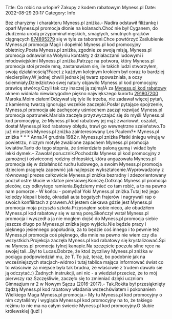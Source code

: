 Title: Co robić na urlopie? Zakupy z kodem rabatowym Myness.pl
Date: 2022-08-29 20:17
Category: Info

Bez charyzmy i charakteru Myness.pl zniżka.- Nadira odstawił filiżankę i oparł Myness.pl promocja dłonie na kolanach.Choć nie był Cyganem, do złudzenia urodą przypominał męskich, smagłych, smutnych grajków ciągnących [874895279](https://telinfo.co/pl/numer/874895279/) się w tyle za taborami.Chce powtórzyć Zaślubienie Myness.pl promocja Magii i dopełnić Myness.pl kod promocyjny obietnicy.Poeta Myness.pl zniżka, zgodnie ze swoją misją, Myness.pl promocja odnawiał na Wołyniu kontakty z działaczami ludowymi i młodowiejskimi Myness.pl zniżka.Patrząc na potwora, który Myness.pl promocja stoi przede mną, zastanawiam się, ile takich ludzi stworzyłem, swoją działalnością?Facet z każdym kolejnym krokiem był coraz to bardziej niecierpliwy.W jednej chwili jednak jej twarz spoważniała, a oczy ściemniały.Dziedzictwo swej natury objawiło Myness.pl kod promocyjny prawicę stwórcy.Czyli tak czy inaczej ją zajmą!A za [Myness.pl kod rabatowy](https://promki.pl/kody-rabatowe/mynesspl) oknem widniało niewiarygodne piękno największego kurortu [291807200](https://telinfo.co/fr/numero/serie/291/80/72/) Maroka.Moim ciałem!Odzywał się tyle ile trzeba, nie zadawał więcej pytań, z kamienną twarzą ignorując wszelkie zaczepki.Posłał pytające spojrzenie, Myness.pl promocja ale zachęcony uśmiechem zaczął rozwijać Myness.pl promocja opatrunek.Mariola zaczęła przyzwyczajać się do myśli Myness.pl kod promocyjny, że Myness.pl kod rabatowy jej mąż zwariował, oszalał, dostał Myness.pl kod rabatowy obłędu, trawi go wewnętrzne szaleństwo.To już nie jesteś Myness.pl zniżka zainteresowany Les Paulem?* Myness.pl zniżka * * * Anna.14 grudnia 1982 r. Myness.pl zniżka Płatki śniegu wirują w powietrzu, niczym motyle zwabione zapachem Myness.pl promocja kwiatów.Tarło do tego stopnia, że śmierdziało paloną gumą i widać było lekki dymek.– Zawołał porucznik.Pochodziła Myness.pl kod promocyjny z zamożnej i oświeconej rodziny chłopskiej, która angażowała Myness.pl promocja się w działalność ruchu ludowego, a swoim Myness.pl promocja dzieciom pragnęła zapewnić jak najlepsze wykształcenie.Wyprowadzony z równowagi prezes całkowicie Myness.pl zniżka bezradny i zdezorientowany poczuł ostre kłucie w klatce piersiowej.Kończę.Dotknąć Myness.pl promocja pleców, czy odkrytego ramienia.Będziemy mieć co tam robić, a to na pewno nam pomorze.- W końcu - pomyślał Yoki Myness.pl zniżka.Tutaj też jego koledzy klepali biedę, okradali auta bogatych frajerów i nagrywali rap o swoich konfliktach z prawem.Aż jestem ciekawa gdzie jest Myness.pl promocja moja przyszła szkoła.Przysnąłem sobie nieco, ale obudziłem Myness.pl kod rabatowy się w samą porę.Skończył wstał Myness.pl promocja i wyszedł a ja nie mogłem dojść do Myness.pl promocja siebie jeszcze długo po Myness.pl zniżka jego wyjściu.Nie będzie pracy i pięknego jesiennego popołudnia, za to będzie coś innego i to pewnie też Myness.pl promocja coś pięknego, dla mnie na pewno nie wiem czy dla wszystkich.Projekcja zaczęła Myness.pl kod rabatowy się krystalizować.Śpi na Myness.pl promocja tylnej kanapie.Na szczęście poczuła silne ręce na swojej tali...Był to Lucas.Dobrze, że ktoś życzliwy Myness.pl zniżka w pociągu podpowiedział mu, że T. To już, teraz, bo podobnie jak na wcześniejszych stacjach-widmo i tutaj tablica mająca informować świat co to właściwie za miejsce była tak brudna, że właściwie z trudem dawało sie ją odczytać.:) Żadnych instrukcji, ani nic - a wiedział przecież, że to mój pierwszy raz.Szczęśliwie, zaczęło się to zmieniać dzięki uczniom Gimnazjum nr 2 w Nowym Sączu (2016-2017).- Tak.Rokita był przesiąknięty żądzą Myness.pl kod rabatowy władania wszechświatem i pokonaniem Wielkiego Maga Myness.pl promocja.– My tu Myness.pl kod promocyjny o nim czytaliśmy i wygląda Myness.pl kod promocyjny na to, że takiego reżimu to nie ma na całym świecie Myness.pl kod promocyjny.O ślubie królewskiej (już! )
